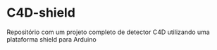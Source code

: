 # C4D-shield
Repositório com um projeto completo de detector C4D utilizando uma plataforma shield para Arduino

